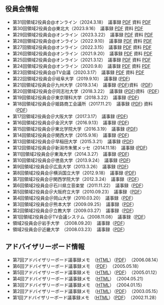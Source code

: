 ## 役員会情報

-  第31回領域2役員会@オンライン（2024.3.18）　議事録 [PDF](pdf2/2024/20240318_yakuinkai_gijiroku.pdf) 資料 [PDF](pdf2/2024/20240318_yakuinkai_shiryou.pdf)
-  第30回領域2役員会@東北大（2023.9.16）　議事録 [PDF](pdf2/2023/20230916_yakuinkai_gijiroku.pdf) 資料 [PDF](pdf2/2023/20230916_yakuinkai_shiryou.pdf)
-  第29回領域2役員会@オンライン（2023.3.22）　議事録 [PDF](pdf2/2023/20230322_yakuinkai_gijiroku.pdf) 資料 [PDF](pdf2/2023/20230322_yakuinkai_shiryou.pdf)
-  第28回領域2役員会@オンライン（2022.9.10）　議事録 [PDF](pdf2/2022/20220910_yakuinkai_gijiroku.pdf) 資料 [PDF](pdf2/2022/20220910_yakuinkai_shiryou.pdf)
-  第27回領域2役員会@オンライン（2022.3.15）　議事録 [PDF](pdf2/2022/20220315_yakuinkai_gijiroku.pdf) 資料 [PDF](pdf2/2022/20220315_yakuinkai_shiryou.pdf)
-  第26回領域2役員会@オンライン（2021.9.20）　議事録 [PDF](pdf2/2021/20210920_yakuinkai_gijiroku.pdf) 資料 [PDF](pdf2/2021/20210920_yakuinkai_shiryou.pdf)
-  第25回領域2役員会@オンライン（2021.3.12）　議事録 [PDF](pdf2/2021/20210312_yakuinkai_gijiroku.pdf) 資料 [PDF](pdf2/2021/20210312_yakuinkai_shiryou.pdf)
-  第24回領域2役員会@オンライン（2020.9.8）　議事録 [PDF](pdf2/2020/20200908_yakuinkai_gijiroku.pdf) 資料 [PDF](pdf2/2020/20200908_yakuinkai_shiryou.pdf)
-  第23回領域2役員会@TV会議（2020.3.17）　議事録 [PDF](pdf2/2020/20200317_yakuinkai_gijiroku.pdf) 資料 [PDF](pdf2/2020/20200317_yakuinkai_shiryou.pdf)
-  第22回領域2役員会＠岐阜大学（2019.9.10）　議事録  ([PDF](pdf2/2019/Yakuinkai_2019_09_10_gijiroku.pdf))
-  第21回領域2役員会＠九州大学（2019.3.14）　議事録  ([PDF](pdf2/2019/20190314yakuinkai_gijiroku.pdf))資料（[PDF](pdf2/2019/Yakuinkai_2019_03_14.pdf)）
-  第20回領域2役員会＠同志社大学（2018.3.22）　議事録  ([PDF](pdf2/2018/20180909_yakuinkai_gijiroku.pdf))資料（[PDF](pdf2/2018/20190910_yakuinkai_shiryou.pdf)）
-  第19回領域2役員会＠東京理科大学（2018.3.22）　議事録  ([PDF](pdf2/2018/20180322_yakuingijiroku.pdf))
-  第18回領域2役員会＠姫路商工会議所（2017.11.21）　議事録  ([PDF](pdf2/2017/20171121_yakuingijiroku.pdf)) 資料（[PDF](pdf2/2017/20171121_yakuinshiryou.pdf)） 
-  第17回領域2役員会＠大阪大学（2017.3.17）　議事録  ([PDF](pdf2/2017/r2yakuin_20170317.pdf))
-  第16回領域2役員会＠金沢大学（2016.9.13）　議事録  ([PDF](pdf2/2016/r2yakuin_20160913.pdf))
-  第15回領域2役員会＠東北学院大学（2016.3.19）　議事録  ([PDF](pdf2/2016/r2yakuin_20160319.pdf))
-  第14回領域2役員会＠関西大学（2015.9.16）　議事録  ([PDF](pdf2/2015/r2yakuin_20150916.pdf))
-  第13回領域2役員会＠早稲田大学（2015.3.21）　議事録  ([PDF](pdf2/2015/r2yakuin_150321.pdf))
-  第12回領域2役員会＠新潟市朱鷺メッセ（2014.11.18）　議事録  ([PDF](pdf2/2014/r2yakuin_141118.pdf))
-  第11回領域2役員会＠東海大学（2014.3.27）　議事録  ([PDF](pdf2/2014/r2yakuin_140327.pdf))
-  第10回領域2役員会＠徳島大学（2013.9.24）　議事録  ([PDF](pdf2/2013/r2yakuin130925.pdf))
-  第9回領域2役員会＠広島大学（2013.3.26）　議事録  ([PDF](pdf2/2013/r2yakuin130326.pdf))
-  第8回領域2役員会＠横浜国立大学（2012.9.18）　議事録   ([PDF](pdf2/2013/r2yakuin120918.pdf)) 
-  第7回領域2役員会＠関西学院大学（2012.3.24）　議事録（[PDF](pdf2/2012/r2yakuin120324.pdf)） 
-  第6回領域2役員会＠石川県立音楽堂（2011.11.22）　議事録（[PDF](pdf2/2012/r2yakuin111122.pdf)） 
-  第5回領域2役員会＠大阪府立大学（2010.09.23）　議事録（[PDF](pdf/2010/r2yakuin100923.pdf)） 
-  第4回領域2役員会＠岡山大学（2010.03.20）　議事録（[PDF](pdf/2010/r2yakuin100320.pdf)） 
-  第3回領域2役員会＠熊本大学（2009.09.25）　議事録（[PDF](pdf/2009/r2yakuin090925.pdf)） 
-  第2回領域2役員会＠立教大学（2009.03.27）　議事録（[PDF](pdf/2009/r2yakuin090327.pdf)） 
-  第1回領域2役員会＠TV会議システム（2008.11.08）　議事録（[PDF](pdf/2009/r2yakuin081108.pdf)） 
-  領域2役員会＠岩手大学　（2008.09.20）　議事録（[PDF](pdf/2008/memo/r2yakuin080920.pdf)） 
-  領域2役員会＠近畿大学　（2008.03.23）　議事録（[PDF](pdf/2008/memo/r2yakuin080323.pdf)） 

## アドバイザリーボード情報

- 第7回アドバイザリーボード議事録メモ　（[HTML](pdf/2006/2006-08-14.html)）（[PDF](pdf/2006/2006-08-14adboad.pdf)）　（2006.08.14）
- 第6回アドバイザリーボード議事録メモ　（[PDF](pdf/2005/2005-05-18adboad.pdf)）　（2005.05.18）
- 第5回アドバイザリーボード議事録メモ　（[HTML](pdf/2005/2005-01-12.html)）（[PDF](pdf/2005/2005-01-12adboad.pdf)）　（2005.01.12）
- 第4回アドバイザリーボード議事録メモ　（[HTML](pdf/2004/ab20040521.html)）　（2004.05.21）
- 第3回アドバイザリーボード議事録メモ　（[HTML](pdf/2004/ab20040115.html)）　（2004.01.15）
- 第2回アドバイザリーボード議事録メモ　（[HTML](pdf/2003/2003-05-15adboad2.html)）（[PDF](pdf/2003/adboad2.pdf)）　（2003.05.15）
- 第1回アドバイザリーボード議事録メモ　（[HTML](pdf/2002/2002-11-28.adviseryBD.html)）（[PDF](pdf/2002/2002-11-28.pdf)）　（2002.11.28） 
  
  
